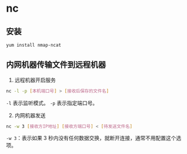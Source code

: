 # nc

## 安装

```bash
yum install nmap-ncat
```

## 内网机器传输文件到远程机器

1. 远程机器开启服务

```bash
nc -l -p [本机端口号] > [接收后保存的文件名]
```

`-l` 表示监听模式。
`-p` 表示指定端口号。

2. 内网机器发送

```bash
nc -w 3 [接收方IP地址] [接收方端口号] < [待发送文件名]
```

`-w 3`：表示如果 3 秒内没有任何数据交换，就断开连接，通常不用配置这个选项。


